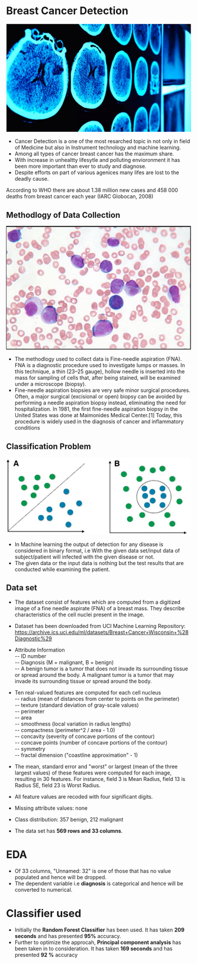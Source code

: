 # Breast Cancer Detection

![image.jpg](can3.jpg)
- Cancer Detection is a one of the most resarched topic in not only in field of Medicine but also in Instrument technology and machine learning.
- Among all types of cancer breast cancer has the maximum share.
- With increase in unhealtty lifesytle and polluting envioronment it has been more important than ever to study and diagnose.
- Despite efforts on part of various agenices many lifes are lost to the deadly cause.<br>

According to WHO there are about 1.38 million new cases and 458 000 deaths from breast cancer each year (IARC Globocan, 2008)

## Methodlogy of Data Collection

![image.jpg](fna.JPG)

- The methodlogy used to collect data is Fine-needle aspiration (FNA). FNA is a diagnostic procedure used to investigate lumps or masses. In this technique, a thin (23–25 gauge), hollow needle is inserted into the mass for sampling of cells that, after being stained, will be examined under a microscope (biopsy).
- Fine-needle aspiration biopsies are very safe minor surgical procedures. Often, a major surgical (excisional or open) biopsy can be avoided by performing a needle aspiration biopsy instead, eliminating the need for hospitalization. In 1981, the first fine-needle aspiration biopsy in the United States was done at Maimonides Medical Center.[1] Today, this procedure is widely used in the diagnosis of cancer and inflammatory conditions

## Classification Problem

![image.jpg](cp.JPG)

- In Machine learning the output of detection for any disease is considered in binary format, i.e With the given data set/input data of subject/patient will infected with the given disease or not. 
- The given data or the input data is nothing but the test results that are conducted while examining the patient.

## Data set

- The dataset consist of features which are computed from a digitized image of a fine needle aspirate (FNA) of a breast mass. They describe characteristics of the cell nuclei present in the image.

- Dataset has been downloaded from UCI Machine Learning Repository: https://archive.ics.uci.edu/ml/datasets/Breast+Cancer+Wisconsin+%28Diagnostic%29

- Attribute Information <br>
-- ID number <br>
-- Diagnosis (M = malignant, B = benign)<br> 
-- A benign tumor is a tumor that does not invade its surrounding tissue or spread around the body. A malignant tumor is a tumor that may invade its surrounding tissue or spread around the body.

- Ten real-valued features are computed for each cell nucleus <br>
-- radius (mean of distances from center to points on the perimeter)<br>
-- texture (standard deviation of gray-scale values)<br>
-- perimeter<br>
-- area <br>
-- smoothness (local variation in radius lengths) <br>
-- compactness (perimeter^2 / area - 1.0)<br>
-- concavity (severity of concave portions of the contour)<br>
-- concave points (number of concave portions of the contour)<br>
-- symmetry<br>
-- fractal dimension ("coastline approximation" - 1)<br>

- The mean, standard error and "worst" or largest (mean of the three largest values) of these features were computed for each image, resulting in 30 features. For instance, field 3 is Mean Radius, field 13 is Radius SE, field 23 is Worst Radius.
- All feature values are recoded with four significant digits.
- Missing attribute values: none
- Class distribution: 357 benign, 212 malignant
- The data set has __569 rows and 33 columns__.

# EDA
- Of 33 columns, "Unnamed: 32" is one of those that has no value populated and hence will be dropped.
- The dependent variable i.e __diagnosis__ is categorical and hence will be converted to numerical.

# Classifier used
- Initially the __Random Forest Classifier__ has been used. It has taken __209 seconds__ and has presented __95%__ accuracy.
- Further to optimize the approcah, __Principal component analysis__ has been taken in to consideration. It has taken __169 seconds__ and has presented __92 %__ accuracy 




